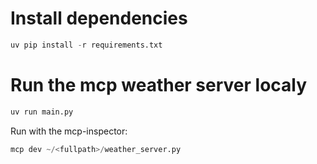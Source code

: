 # Install dependencies

```python
uv pip install -r requirements.txt
```

# Run the mcp weather server localy

```python
uv run main.py
```

Run with the mcp-inspector:

```python
mcp dev ~/<fullpath>/weather_server.py
```

